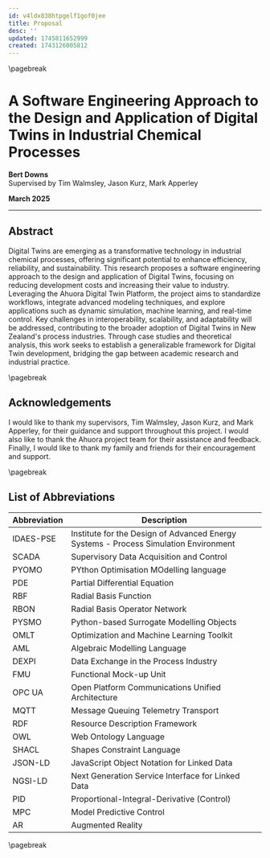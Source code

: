 ```yaml
---
id: v4ldx838htpgelf1gof0jee
title: Proposal
desc: ''
updated: 1745811652999
created: 1743126005812
---
```


<!--
![University Logo](assets/uow_logo.png)
-->

\pagebreak

#  A Software Engineering Approach to the Design and Application of Digital Twins in Industrial Chemical Processes

**Bert Downs**  
Supervised by Tim Walmsley, Jason Kurz, Mark Apperley  

**March 2025**

---

## Abstract

Digital Twins are emerging as a transformative technology in industrial chemical processes, offering significant potential to enhance efficiency, reliability, and sustainability. This research proposes a software engineering approach to the design and application of Digital Twins, focusing on reducing development costs and increasing their value to industry. Leveraging the Ahuora Digital Twin Platform, the project aims to standardize workflows, integrate advanced modeling techniques, and explore applications such as dynamic simulation, machine learning, and real-time control. Key challenges in interoperability, scalability, and adaptability will be addressed, contributing to the broader adoption of Digital Twins in New Zealand's process industries. Through case studies and theoretical analysis, this work seeks to establish a generalizable framework for Digital Twin development, bridging the gap between academic research and industrial practice.

\pagebreak

## Acknowledgements

I would like to thank my supervisors, Tim Walmsley, Jason Kurz, and Mark Apperley, for their guidance and support throughout this project. I would also like to thank the Ahuora project team for their assistance and feedback. Finally, I would like to thank my family and friends for their encouragement and support.

\pagebreak

## List of Abbreviations

| Abbreviation | Description |
|--------------|-------------|
| IDAES-PSE    | Institute for the Design of Advanced Energy Systems - Process Simulation Environment |
| SCADA        | Supervisory Data Acquisition and Control |
| PYOMO        | PYthon Optimisation MOdelling language |
| PDE          | Partial Differential Equation |
| RBF          | Radial Basis Function |
| RBON         | Radial Basis Operator Network |
| PYSMO        | Python-based Surrogate Modelling Objects |
| OMLT         | Optimization and Machine Learning Toolkit |
| AML          | Algebraic Modelling Language |
| DEXPI        | Data Exchange in the Process Industry |
| FMU          | Functional Mock-up Unit |
| OPC UA       | Open Platform Communications Unified Architecture |
| MQTT         | Message Queuing Telemetry Transport |
| RDF          | Resource Description Framework |
| OWL          | Web Ontology Language |
| SHACL        | Shapes Constraint Language |
| JSON-LD      | JavaScript Object Notation for Linked Data |
| NGSI-LD      | Next Generation Service Interface for Linked Data |
| PID          | Proportional-Integral-Derivative (Control) |
| MPC          | Model Predictive Control |
| AR           | Augmented Reality |

\pagebreak

